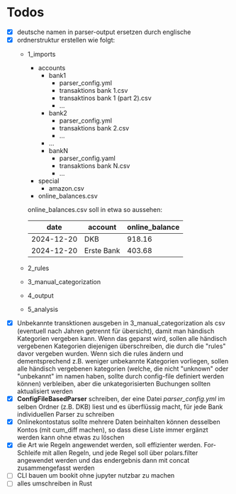 # Todos

- [x] deutsche namen in parser-output ersetzen durch englische
- [x] ordnerstruktur erstellen wie folgt:
  - 1_imports
    - accounts
      - bank1
        - parser_config.yml
        - transaktions bank 1.csv
        - transaktinos bank 1 (part 2).csv
        - ...
      - bank2
        - parser_config.yml
        - transaktions bank 2.csv
        - ...
      - ...
      - bankN
        - parser_config.yaml
        - transaktions bank N.csv
        - ...
    - special
      - amazon.csv
    - online_balances.csv

    online_balances.csv soll in etwa so aussehen:

    date|account|online_balance
    -----|-----|----------
    2024-12-20|DKB|918.16
    2024-12-20|Erste Bank|403.68

  - 2_rules
  - 3_manual_categorization
  - 4_output
  - 5_analysis
- [x] Unbekannte transktionen ausgeben in 3_manual_categorization als csv (eventuell nach Jahren getrennt für übersicht), damit man händisch Kategorien vergeben kann. Wenn das geparst wird, 
  sollen alle händisch vergebenen Kategorien diejenigen überschreiben, die durch die "rules" davor vergeben wurden. Wenn sich die rules ändern und dementsprechend z.B. weniger unbekannte Kategorien vorliegen, sollen alle händisch vergebenen kategorien (welche, die nicht "unknown" oder "unbekannt" im namen haben, sollte durch config-file definiert werden können) verbleiben, aber die unkategorisierten Buchungen sollten aktualisiert werden
- [x] **ConfigFileBasedParser** schreiben, der eine Datei *parser_config.yml* im selben Ordner (z.B. DKB) liest und es überflüssig macht, für jede Bank individuellen Parser zu schreiben
- [x] Onlinekontostatus sollte mehrere Daten beinhalten können desselben Kontos (mit cum_diff machen), so dass diese Liste immer ergänzt werden kann ohne etwas zu löschen
- [x] die Art wie Regeln angewendet werden, soll effizienter werden. For-Schleife mit allen Regeln, und jede Regel soll über polars.filter angewendet werden und das endergebnis dann mit concat zusammengefasst werden
- [ ] CLI bauen um bookit ohne jupyter nutzbar zu machen
- [ ] alles umschreiben in Rust

